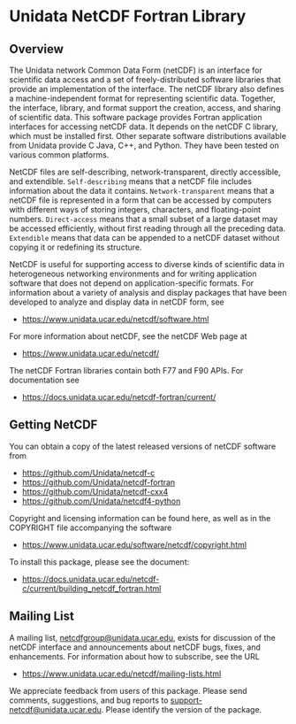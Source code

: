 Unidata NetCDF Fortran Library
========================================

Overview
--------


The Unidata network Common Data Form (netCDF) is an interface for scientific data access and a set of freely-distributed software libraries that provide an implementation of the interface.  The netCDF library also defines a machine-independent format for representing scientific data.  Together, the interface, library, and format support the creation, access, and sharing of scientific data.  This software package provides Fortran application interfaces for accessing netCDF data.  It depends on the netCDF C library, which must be installed first.  Other separate software distributions available from Unidata provide C Java, C++, and Python.  They have been tested on various common platforms.

NetCDF files are self-describing, network-transparent, directly accessible, and extendible.  `Self-describing` means that a netCDF file includes information about the data it contains.  `Network-transparent` means that a netCDF file is represented in a form that can be accessed by computers with different ways of storing integers, characters, and floating-point numbers.  `Direct-access` means that a small subset of a large dataset may be accessed efficiently, without first reading through all the preceding data.  `Extendible` means that data can be appended to a netCDF dataset without copying it or redefining its structure.

NetCDF is useful for supporting access to diverse kinds of scientific data in heterogeneous networking environments and for writing application software that does not depend on application-specific formats.  For information about a variety of analysis and display packages that have been developed to analyze and display data in netCDF form, see

* https://www.unidata.ucar.edu/netcdf/software.html

For more information about netCDF, see the netCDF Web page at

* https://www.unidata.ucar.edu/netcdf/

The netCDF Fortran libraries contain both F77 and F90 APIs. For documentation see

* https://docs.unidata.ucar.edu/netcdf-fortran/current/

Getting NetCDF
--------------

You can obtain a copy of the latest released versions of netCDF software from

* https://github.com/Unidata/netcdf-c
* https://github.com/Unidata/netcdf-fortran
* https://github.com/Unidata/netcdf-cxx4
* https://github.com/Unidata/netcdf4-python

Copyright and licensing information can be found here, as well as in the COPYRIGHT file accompanying the software

* https://www.unidata.ucar.edu/software/netcdf/copyright.html

To install this package, please see the document:

* https://docs.unidata.ucar.edu/netcdf-c/current/building_netcdf_fortran.html

Mailing List
------------

A mailing list, netcdfgroup@unidata.ucar.edu, exists for discussion of the netCDF interface and announcements about netCDF bugs, fixes, and enhancements.  For information about how to subscribe, see the URL

* https://www.unidata.ucar.edu/netcdf/mailing-lists.html

We appreciate feedback from users of this package.  Please send comments, suggestions, and bug reports to <support-netcdf@unidata.ucar.edu>.  Please identify the version of the package.
